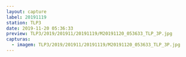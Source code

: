 ```yaml
---
layout: capture
label: 20191119
station: TLP3
date: 2019-11-20 05:36:33
preview: TLP3/2019/201911/20191119/M20191120_053633_TLP_3P.jpg
capturas:
  - imagem: TLP3/2019/201911/20191119/M20191120_053633_TLP_3P.jpg
---
```


